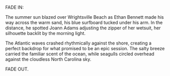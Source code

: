 FADE IN:

The summer sun blazed over Wrightsville Beach as Ethan Bennett made his way across the warm sand, his blue surfboard tucked under his arm. In the distance, he spotted Joann Adams adjusting the zipper of her wetsuit, her silhouette backlit by the morning light.

The Atlantic waves crashed rhythmically against the shore, creating a perfect backdrop for what promised to be an epic session. The salty breeze carried the familiar scent of the ocean, while seagulls circled overhead against the cloudless North Carolina sky.

FADE OUT.